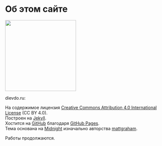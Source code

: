 Об этом сайте
=============

<img alt="" class="avatar width-full rounded-2" height="230" src="https://avatars3.githubusercontent.com/u/2707312?v=3&amp;s=460" width="230">

dievdo.ru:

На содержимое лицензия [Creative Commons Attribution 4.0 International License](http://creativecommons.org/licenses/by/4.0/deed.ru) (CC BY 4.0).  
Построен на [Jekyll](http://jekyllrb.com/).  
Хостится на [GitHub](http://github.com/diev/diev.github.io) благодаря [GitHub Pages](http://pages.github.com/).  
Тема основана на [Midnight](https://pages-themes.github.io/midnight/) изначально авторства [mattgraham](https://twitter.com/michigangraham "Twitter").

Работы продолжаются.

